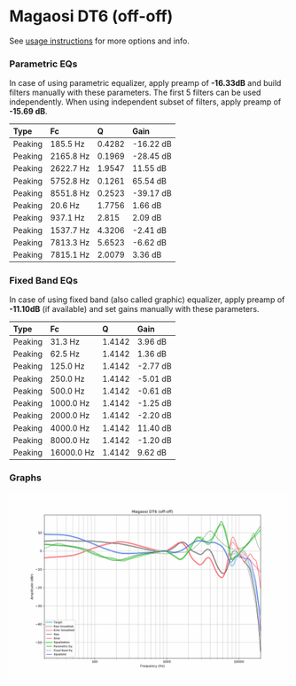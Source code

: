 # Magaosi DT6 (off-off)
See [usage instructions](https://github.com/jaakkopasanen/AutoEq#usage) for more options and info.

### Parametric EQs
In case of using parametric equalizer, apply preamp of **-16.33dB** and build filters manually
with these parameters. The first 5 filters can be used independently.
When using independent subset of filters, apply preamp of **-15.69 dB**.

| Type    | Fc        |      Q | Gain      |
|:--------|:----------|:-------|:----------|
| Peaking | 185.5 Hz  | 0.4282 | -16.22 dB |
| Peaking | 2165.8 Hz | 0.1969 | -28.45 dB |
| Peaking | 2622.7 Hz | 1.9547 | 11.55 dB  |
| Peaking | 5752.8 Hz | 0.1261 | 65.54 dB  |
| Peaking | 8551.8 Hz | 0.2523 | -39.17 dB |
| Peaking | 20.6 Hz   | 1.7756 | 1.66 dB   |
| Peaking | 937.1 Hz  | 2.815  | 2.09 dB   |
| Peaking | 1537.7 Hz | 4.3206 | -2.41 dB  |
| Peaking | 7813.3 Hz | 5.6523 | -6.62 dB  |
| Peaking | 7815.1 Hz | 2.0079 | 3.36 dB   |

### Fixed Band EQs
In case of using fixed band (also called graphic) equalizer, apply preamp of **-11.10dB**
(if available) and set gains manually with these parameters.

| Type    | Fc         |      Q | Gain     |
|:--------|:-----------|:-------|:---------|
| Peaking | 31.3 Hz    | 1.4142 | 3.96 dB  |
| Peaking | 62.5 Hz    | 1.4142 | 1.36 dB  |
| Peaking | 125.0 Hz   | 1.4142 | -2.77 dB |
| Peaking | 250.0 Hz   | 1.4142 | -5.01 dB |
| Peaking | 500.0 Hz   | 1.4142 | -0.61 dB |
| Peaking | 1000.0 Hz  | 1.4142 | -1.25 dB |
| Peaking | 2000.0 Hz  | 1.4142 | -2.20 dB |
| Peaking | 4000.0 Hz  | 1.4142 | 11.40 dB |
| Peaking | 8000.0 Hz  | 1.4142 | -1.20 dB |
| Peaking | 16000.0 Hz | 1.4142 | 9.62 dB  |

### Graphs
![](./Magaosi%20DT6%20(off-off).png)